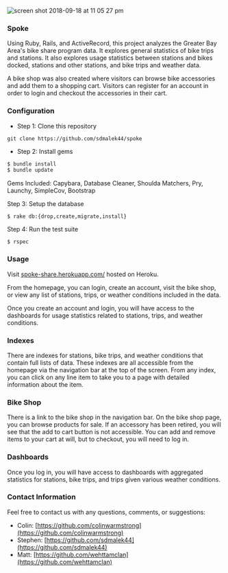 ![screen shot 2018-09-18 at 11 05 27 pm](https://user-images.githubusercontent.com/30483194/46432731-2fc86f80-c70c-11e8-8ea3-b932e782abce.png)
### Spoke

Using Ruby, Rails, and ActiveRecord, this project analyzes the Greater Bay Area's bike share program data.  It explores general statistics of bike trips and stations. It also explores usage statistics between stations and bikes docked, stations and other stations, and bike trips and weather data.  

A bike shop was also created where visitors can browse bike accessories and add them to a shopping cart.  Visitors can register for an account in order to login and checkout the accessories in their cart.

### Configuration
* Step 1: Clone this repository

 ```
 git clone https://github.com/sdmalek44/spoke
 ```

* Step 2: Install gems
```ruby
$ bundle install
$ bundle update
```
Gems Included: Capybara, Database Cleaner, Shoulda Matchers, Pry, Launchy, SimpleCov, Bootstrap

Step 3: Setup the database

```
$ rake db:{drop,create,migrate,install}
```

Step 4: Run the test suite

```
$ rspec
```

### Usage

Visit [spoke-share.herokuapp.com/](http://spoke-share.herokuapp.com/) hosted on Heroku.  

From the homepage, you can login, create an account, visit the bike shop, or view any list of stations, trips, or weather conditions included in the data.

Once you create an account and login, you will have access to the dashboards for usage statistics related to stations, trips, and weather conditions.

### Indexes

There are indexes for stations, bike trips, and weather conditions that contain full lists of data.  These indexes are all accessible from the homepage via the navigation bar at the top of the screen.  From any index, you can click on any line item to take you to a page with detailed information about the item.

### Bike Shop

There is a link to the bike shop in the navigation bar.  On the bike shop page, you can browse products for sale.  If an accessory has been retired, you will see that the add to cart button is not accessible.  You can add and remove items to your cart at will, but to checkout, you will need to log in.

### Dashboards

Once you log in, you will have access to dashboards with aggregated statistics for stations, bike trips, and trips given various weather conditions.

### Contact Information

Feel free to contact us with any questions, comments, or suggestions:
* Colin: [https://github.com/colinwarmstrong](https://github.com/colinwarmstrong)
* Stephen: [https://github.com/sdmalek44](https://github.com/sdmalek44)
* Matt: [https://github.com/wehttamclan](https://github.com/wehttamclan)
